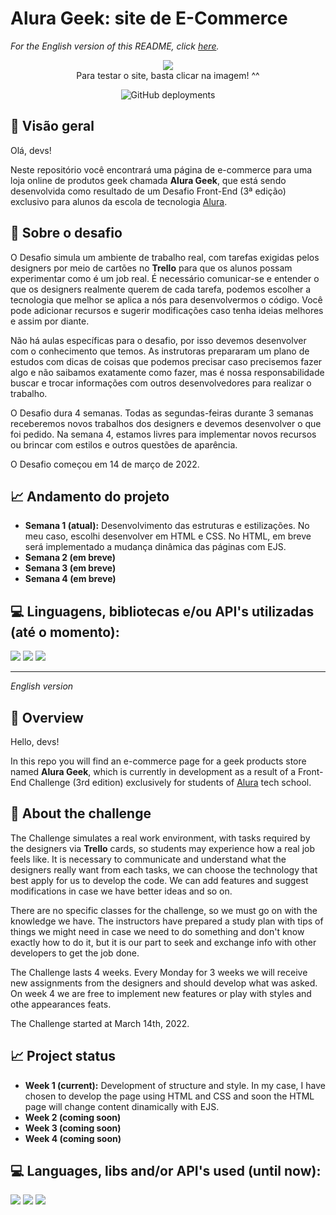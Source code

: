 # Alura Geek: site de E-Commerce

_For the English version of this README, click [here](#English)._

<div align='center'>
  <figure>
    <a href='https://alura-geek.vercel.app/' target='_blank'>
      <img src='https://raw.githubusercontent.com/sucodelarangela/alura-geek/master/assets/images/og-image.png'>
    </a>
    <figcaption>Para testar o site, basta clicar na imagem! ^^</figcaption>
  </figure>
  
![GitHub deployments](https://img.shields.io/github/deployments/sucodelarangela/alura-geek/Production?style=flat-square)
  
</div>

## 🔎 Visão geral

Olá, devs!

Neste repositório você encontrará uma página de e-commerce para uma loja online de produtos geek chamada **Alura Geek**, que está sendo desenvolvida como resultado de um Desafio Front-End (3ª edição) exclusivo para alunos da escola de tecnologia [Alura](https://www.alura.com.br).

## 🦾 Sobre o desafio

O Desafio simula um ambiente de trabalho real, com tarefas exigidas pelos designers por meio de cartões no **Trello** para que os alunos possam experimentar como é um job real. É necessário comunicar-se e entender o que os designers realmente querem de cada tarefa, podemos escolher a tecnologia que melhor se aplica a nós para desenvolvermos o código. Você pode adicionar recursos e sugerir modificações caso tenha ideias melhores e assim por diante.

Não há aulas específicas para o desafio, por isso devemos desenvolver com o conhecimento que temos. As instrutoras prepararam um plano de estudos com dicas de coisas que podemos precisar caso precisemos fazer algo e não saibamos exatamente como fazer, mas é nossa responsabilidade buscar e trocar informações com outros desenvolvedores para realizar o trabalho.

O Desafio dura 4 semanas. Todas as segundas-feiras durante 3 semanas receberemos novos trabalhos dos designers e devemos desenvolver o que foi pedido. Na semana 4, estamos livres para implementar novos recursos ou brincar com estilos e outros questões de aparência.

O Desafio começou em 14 de março de 2022.

## 📈 Andamento do projeto

- **Semana 1 (atual):** Desenvolvimento das estruturas e estilizações. No meu caso, escolhi desenvolver em HTML e CSS. No HTML, em breve será implementado a mudança dinâmica das páginas com EJS.
- **Semana 2 (em breve)**
- **Semana 3 (em breve)**
- **Semana 4 (em breve)**

## 💻 Linguagens, bibliotecas e/ou API's utilizadas (até o momento):

<img src="https://img.shields.io/badge/HTML5-E34F26?style=for-the-badge&logo=html5&logoColor=white">
<img src="https://img.shields.io/badge/CSS3-1572B6?style=for-the-badge&logo=css3&logoColor=white">
<img src="https://img.shields.io/badge/JavaScript-F7DF1E?style=for-the-badge&logo=javascript&logoColor=black">

---

<div id="English" style="font-style: italic;">English version</div>

## 🔎 Overview

Hello, devs!

In this repo you will find an e-commerce page for a geek products store named **Alura Geek**, which is currently in development as a result of a Front-End Challenge (3rd edition) exclusively for students of [Alura](https://www.alura.com.br) tech school.

## 🦾 About the challenge

The Challenge simulates a real work environment, with tasks required by the designers via **Trello** cards, so students may experience how a real job feels like. It is necessary to communicate and understand what the designers really want from each tasks, we can choose the technology that best apply for us to develop the code. We can add features and suggest modifications in case we have better ideas and so on.

There are no specific classes for the challenge, so we must go on with the knowledge we have. The instructors have prepared a study plan with tips of things we might need in case we need to do something and don't know exactly how to do it, but it is our part to seek and exchange info with other developers to get the job done.

The Challenge lasts 4 weeks. Every Monday for 3 weeks we will receive new assignments from the designers and should develop what was asked. On week 4 we are free to implement new features or play with styles and othe appearances feats.

The Challenge started at March 14th, 2022.

## 📈 Project status

- **Week 1 (current):** Development of structure and style. In my case, I have chosen to develop the page using HTML and CSS and soon the HTML page will change content dinamically with EJS.
- **Week 2 (coming soon)**
- **Week 3 (coming soon)**
- **Week 4 (coming soon)**

## 💻 Languages, libs and/or API's used (until now):

<img src="https://img.shields.io/badge/HTML5-E34F26?style=for-the-badge&logo=html5&logoColor=white">
<img src="https://img.shields.io/badge/CSS3-1572B6?style=for-the-badge&logo=css3&logoColor=white">
<img src="https://img.shields.io/badge/JavaScript-F7DF1E?style=for-the-badge&logo=javascript&logoColor=black">

